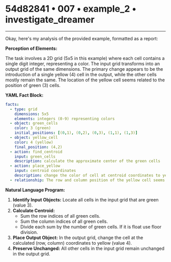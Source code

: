 # 54d82841 • 007 • example_2 • investigate_dreamer

---
Okay, here's my analysis of the provided example, formatted as a report:

**Perception of Elements:**

The task involves a 2D grid (5x5 in this example) where each cell contains a single digit integer, representing a color. The input grid transforms into an output grid of the same dimensions. The primary change appears to be the introduction of a single yellow (4) cell in the output, while the other cells mostly remain the same. The location of the yellow cell seems related to the position of green (3) cells.

**YAML Fact Block:**



```yaml
facts:
  - type: grid
    dimensions: 5x5
    elements: integers (0-9) representing colors
  - object: green_cells
    color: 3 (green)
    initial_positions: [(0,1), (0,2), (0,3), (1,1), (1,3)]
  - object: yellow_cell
    color: 4 (yellow)
    final_position: (4,2)
  - action: find_centroid
    input: green_cells
    description: calculate the approximate center of the green cells
  - action: place_yellow
    input: centroid coordinates
    description: change the color of cell at centroid coordinates to yellow (4)
  - relationship: The row and column position of the yellow cell seems to be the mean of the green cells positions
```



**Natural Language Program:**

1.  **Identify Input Objects:** Locate all cells in the input grid that are green (value 3).
2.  **Calculate Centroid:**
    *   Sum the row indices of all green cells.
    *   Sum the column indices of all green cells.
    *   Divide each sum by the number of green cells. If it is float use floor division.
3.  **Place Output Object:** In the output grid, change the cell at the calculated (row, column) coordinates to yellow (value 4).
4.  **Preserve Unchanged:** All other cells in the input grid remain unchanged in the output grid.

